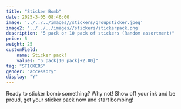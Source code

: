 ```yaml
---
title: "Sticker Bomb"
date: 2025-3-05 08:46:00
image: '../../../images//stickers/groupsticker.jpeg'
image2: '../../../images//stickers/stickerpack.png'
description: "5 pack or 10 pack of stickers (Random assortment)"
price: 5 
weight: 25
customField:
    name: Sticker pack!
    values: "5 pack|10 pack[+2.00]" 
tag: "STICKERS"
gender: "accessory"
display: "Y"
---
```


Ready to sticker bomb something? Why not! Show off your ink and be proud, get your sticker pack now and start bombing!